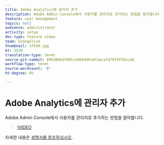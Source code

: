 ```yaml
---
title: Adobe Analytics에 관리자 추가
description: Adobe Admin Console에서 사용자를 관리자로 추가하는 방법을 알아봅니다.
feature: user management
topics: null
audience: administrator
activity: setup
doc-type: feature video
team: Evangelism
thumbnail: 37648.jpg
kt: 5520
translation-type: tm+mt
source-git-commit: 89bd86bdf081ce664d46c6faacaf470f9f5b5ca6
workflow-type: tm+mt
source-wordcount: '0'
ht-degree: 0%

---
```



# Adobe Analytics에 관리자 추가

Adobe Admin Console에서 사용자를 관리자로 추가하는 방법을 알아봅니다.

>[!VIDEO](https://video.tv.adobe.com/v/37648/?quality=12&learn=on)

자세한 내용은 [설명서를 참조하십시오](https://helpx.adobe.com/kr/enterprise/using/admin-console.html).
